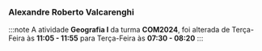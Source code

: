 ### Alexandre Roberto Valcarenghi


:::note
A atividade **Geografia I** da turma **COM2024**, foi alterada de Terça-Feira às **11:05 - 11:55** para Terça-Feira às **07:30 - 08:20**
:::
        

